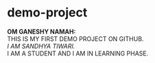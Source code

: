# demo-project
<B> OM GANESHY NAMAH:</B>
<br>
THIS IS MY FIRST DEMO PROJECT ON GITHUB.
<br>
<i>I AM SANDHYA TIWARI.</i>
<br>
I AM A STUDENT AND I AM IN LEARNING PHASE.
